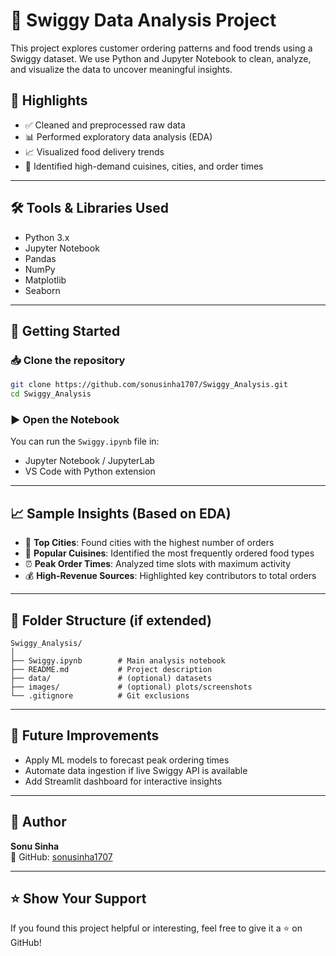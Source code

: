 # 🍔 Swiggy Data Analysis Project

This project explores customer ordering patterns and food trends using a Swiggy dataset. We use Python and Jupyter Notebook to clean, analyze, and visualize the data to uncover meaningful insights.

## 📌 Highlights

- ✅ Cleaned and preprocessed raw data
- 📊 Performed exploratory data analysis (EDA)
- 📈 Visualized food delivery trends
- 🧠 Identified high-demand cuisines, cities, and order times

---

## 🛠 Tools & Libraries Used

- Python 3.x
- Jupyter Notebook
- Pandas
- NumPy
- Matplotlib
- Seaborn

---

## 🚀 Getting Started

### 📥 Clone the repository

```bash
git clone https://github.com/sonusinha1707/Swiggy_Analysis.git
cd Swiggy_Analysis
```

### ▶️ Open the Notebook

You can run the `Swiggy.ipynb` file in:

- Jupyter Notebook / JupyterLab
- VS Code with Python extension

---

## 📈 Sample Insights (Based on EDA)

- 🌆 **Top Cities**: Found cities with the highest number of orders
- 🍲 **Popular Cuisines**: Identified the most frequently ordered food types
- ⏰ **Peak Order Times**: Analyzed time slots with maximum activity
- 💰 **High-Revenue Sources**: Highlighted key contributors to total orders

---

## 📌 Folder Structure (if extended)

```
Swiggy_Analysis/
│
├── Swiggy.ipynb        # Main analysis notebook
├── README.md           # Project description
├── data/               # (optional) datasets
├── images/             # (optional) plots/screenshots
└── .gitignore          # Git exclusions
```

---

## 🧠 Future Improvements

- Apply ML models to forecast peak ordering times
- Automate data ingestion if live Swiggy API is available
- Add Streamlit dashboard for interactive insights

---

## 🙌 Author

**Sonu Sinha**  
🔗 GitHub: [sonusinha1707](https://github.com/sonusinha1707)

---

## ⭐️ Show Your Support

If you found this project helpful or interesting, feel free to give it a ⭐️ on GitHub!
